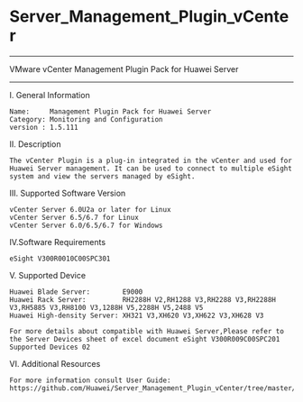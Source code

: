 # Server_Management_Plugin_vCenter

**********************************************************************************
VMware vCenter Management Plugin Pack for Huawei Server
**********************************************************************************

I. General Information 

    Name:     Management Plugin Pack for Huawei Server
    Category: Monitoring and Configuration
    version : 1.5.111
    
II. Description

    The vCenter Plugin is a plug-in integrated in the vCenter and used for Huawei Server management. It can be used to connect to multiple eSight system and view the servers managed by eSight.

III. Supported Software Version

    vCenter Server 6.0U2a or later for Linux 
    vCenter Server 6.5/6.7 for Linux
    vCenter Server 6.0/6.5/6.7 for Windows  
    
IV.Software Requirements

    eSight V300R0010C00SPC301

V. Supported Device

    Huawei Blade Server:        E9000
    Huawei Rack Server:         RH2288H V2,RH1288 V3,RH2288 V3,RH2288H V3,RH5885 V3,RH8100 V3,1288H V5,2288H V5,2488 V5
    Huawei High-density Server: XH321 V3,XH620 V3,XH622 V3,XH628 V3
    
    For more details about compatible with Huawei Server,Please refer to the Server Devices sheet of excel document eSight V300R009C00SPC201 Supported Devices 02

VI. Additional Resources

    For more information consult User Guide: https://github.com/Huawei/Server_Management_Plugin_vCenter/tree/master/docs
